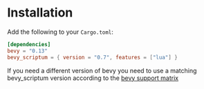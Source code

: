 # Installation

Add the following to your `Cargo.toml`:

```toml
[dependencies]
bevy = "0.13"
bevy_scriptum = { version = "0.7", features = ["lua"] }
```

If you need a different version of bevy you need to use a matching bevy_scriptum
version according to the [bevy support matrix](../bevy_support_matrix.md)
